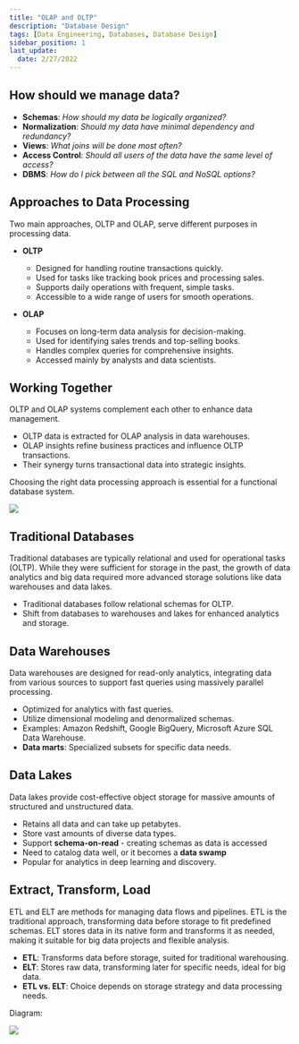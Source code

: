```yaml
---
title: "OLAP and OLTP"
description: "Database Design"
tags: [Data Engineering, Databases, Database Design]
sidebar_position: 1
last_update:
  date: 2/27/2022
---
```


## How should we manage data?

- **Schemas**: *How should my data be logically organized?*
- **Normalization**: *Should my data have minimal dependency and redundancy?*
- **Views**: *What joins will be done most often?*
- **Access Control**: *Should all users of the data have the same level of access?*
- **DBMS**: *How do I pick between all the SQL and NoSQL options?*

## Approaches to Data Processing 

Two main approaches, OLTP and OLAP, serve different purposes in processing data.

- **OLTP**
  - Designed for handling routine transactions quickly.
  - Used for tasks like tracking book prices and processing sales.
  - Supports daily operations with frequent, simple tasks.
  - Accessible to a wide range of users for smooth operations.

- **OLAP**
  - Focuses on long-term data analysis for decision-making.
  - Used for identifying sales trends and top-selling books.
  - Handles complex queries for comprehensive insights.
  - Accessed mainly by analysts and data scientists.

## Working Together

OLTP and OLAP systems complement each other to enhance data management.

  - OLTP data is extracted for OLAP analysis in data warehouses.
  - OLAP insights refine business practices and influence OLTP transactions.
  - Their synergy turns transactional data into strategic insights.

Choosing the right data processing approach is essential for a functional database system.

<div class='img-center'>

![](/img/docs/olap-oltp-diagram.png)

</div>




## Traditional Databases

Traditional databases are typically relational and used for operational tasks (OLTP). While they were sufficient for storage in the past, the growth of data analytics and big data required more advanced storage solutions like data warehouses and data lakes.

- Traditional databases follow relational schemas for OLTP.
- Shift from databases to warehouses and lakes for enhanced analytics and storage.

## Data Warehouses

Data warehouses are designed for read-only analytics, integrating data from various sources to support fast queries using massively parallel processing. 

- Optimized for analytics with fast queries.
- Utilize dimensional modeling and denormalized schemas.
- Examples: Amazon Redshift, Google BigQuery, Microsoft Azure SQL Data Warehouse.
- **Data marts**: Specialized subsets for specific data needs.

## Data Lakes

Data lakes provide cost-effective object storage for massive amounts of structured and unstructured data.

- Retains all data and can take up petabytes.
- Store vast amounts of diverse data types.
- Support **schema-on-read** - creating schemas as data is accessed
- Need to catalog data well, or it becomes a **data swamp**
- Popular for analytics in deep learning and discovery.

## Extract, Transform, Load 

ETL and ELT are methods for managing data flows and pipelines. ETL is the traditional approach, transforming data before storage to fit predefined schemas. ELT stores data in its native form and transforms it as needed, making it suitable for big data projects and flexible analysis.

- **ETL**: Transforms data before storage, suited for traditional warehousing.
- **ELT**: Stores raw data, transforming later for specific needs, ideal for big data.
- **ETL vs. ELT**: Choice depends on storage strategy and data processing needs.

Diagram: 

![](/img/docs/olap-oltp-etl-elt.png)